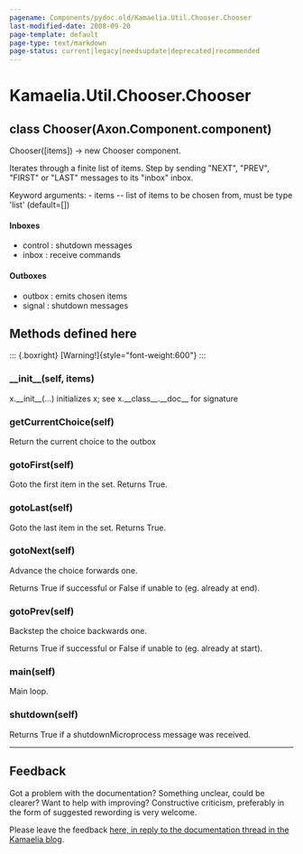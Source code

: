 ```yaml
---
pagename: Components/pydoc.old/Kamaelia.Util.Chooser.Chooser
last-modified-date: 2008-09-20
page-template: default
page-type: text/markdown
page-status: current|legacy|needsupdate|deprecated|recommended
---
```

Kamaelia.Util.Chooser.Chooser
=============================

class Chooser(Axon.Component.component)
---------------------------------------

Chooser(\[items\]) -\> new Chooser component.

Iterates through a finite list of items. Step by sending \"NEXT\",
\"PREV\", \"FIRST\" or \"LAST\" messages to its \"inbox\" inbox.

Keyword arguments: - items \-- list of items to be chosen from, must be
type \'list\' (default=\[\])

#### Inboxes

-   control : shutdown messages
-   inbox : receive commands

#### Outboxes

-   outbox : emits chosen items
-   signal : shutdown messages

Methods defined here
--------------------

::: {.boxright}
[Warning!]{style="font-weight:600"}
:::

### \_\_init\_\_(self, items)

x.\_\_init\_\_(\...) initializes x; see x.\_\_class\_\_.\_\_doc\_\_ for
signature

### getCurrentChoice(self)

Return the current choice to the outbox

### gotoFirst(self)

Goto the first item in the set. Returns True.

### gotoLast(self)

Goto the last item in the set. Returns True.

### gotoNext(self)

Advance the choice forwards one.

Returns True if successful or False if unable to (eg. already at end).

### gotoPrev(self)

Backstep the choice backwards one.

Returns True if successful or False if unable to (eg. already at start).

### main(self)

Main loop.

### shutdown(self)

Returns True if a shutdownMicroprocess message was received.

------------------------------------------------------------------------

Feedback
--------

Got a problem with the documentation? Something unclear, could be
clearer? Want to help with improving? Constructive criticism, preferably
in the form of suggested rewording is very welcome.

Please leave the feedback [here, in reply to the documentation thread in
the Kamaelia
blog](http://kamaelia.sourceforge.net/cgi-bin/blog/blog.cgi?rm=addpostcomment&postid=1131454685).
